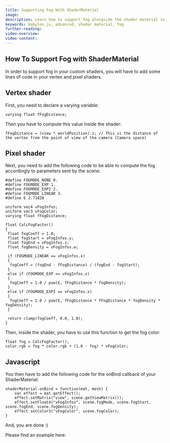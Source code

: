 ```yaml
---
title: Supporting Fog With ShaderMaterial
image: 
description: Learn how to support fog alongside the shader material in Babylon.js.
keywords: babylon.js, advanced, shader material, fog
further-reading:
video-overview:
video-content:
---
```


## How To Support Fog with ShaderMaterial
In order to support fog in your custom shaders, you will have to add some lines of code in your vertex and pixel shaders.

## Vertex shader
First, you need to declare a varying variable:

```
varying float fFogDistance;
```

Then you have to compute this value inside the shader:

```
fFogDistance = (view * worldPosition).z; // This is the distance of the vertex from the point of view of the camera (Camera space)
```

## Pixel shader
Next, you need to add the following code to be able to compute the fog accordingly to parameters sent by the scene:

```
#define FOGMODE_NONE 0.
#define FOGMODE_EXP 1.
#define FOGMODE_EXP2 2.
#define FOGMODE_LINEAR 3.
#define E 2.71828

uniform vec4 vFogInfos;
uniform vec3 vFogColor;
varying float fFogDistance;

float CalcFogFactor()
{
 float fogCoeff = 1.0;
 float fogStart = vFogInfos.y;
 float fogEnd = vFogInfos.z;
 float fogDensity = vFogInfos.w;

 if (FOGMODE_LINEAR == vFogInfos.x)
 {
  fogCoeff = (fogEnd - fFogDistance) / (fogEnd - fogStart);
 }
 else if (FOGMODE_EXP == vFogInfos.x)
 {
  fogCoeff = 1.0 / pow(E, fFogDistance * fogDensity);
 }
 else if (FOGMODE_EXP2 == vFogInfos.x)
 {
  fogCoeff = 1.0 / pow(E, fFogDistance * fFogDistance * fogDensity * fogDensity);
 }

 return clamp(fogCoeff, 0.0, 1.0);
}
```

Then, inside the shader, you have to use this function to get the fog color:

```
float fog = CalcFogFactor();
color.rgb = fog * color.rgb + (1.0 - fog) * vFogColor;
```

## Javascript

You then have to add the following code for the onBind callback of your ShaderMaterial:

```
shaderMaterial.onBind = function(mat, mesh) {
    var effect = mat.getEffect();
    effect.setMatrix("view", scene.getViewMatrix());
    effect.setFloat4("vFogInfos", scene.fogMode, scene.fogStart, scene.fogEnd, scene.fogDensity); 
    effect.setColor3("vFogColor", scene.fogColor);
}
```

And, you are done :)

Please find an example here: <Playground id="#11GAIH#17" title="Fog And Shader Material" description="Example of supporting fog with the shader material."/>